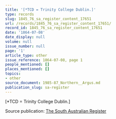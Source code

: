 ```yaml
---
title: '[*TCD = Trinity College Dublin.]'
type: records
slug: 1845_76_sa_register_content_17651
url: /records/1845_76_sa_register_content_17651/
record_id: 1845_76_sa_register_content_17651
date: '1864-07-08'
date_display: null
volume: null
issue_number: null
page: '1'
article_type: other
issue_reference: 1864-07-08, page 1
people_mentioned: []
places_mentioned: []
topics:
- other
source_document: 1985-87_Northern__Argus.md
publication_slug: sa-register
---
```


[*TCD = Trinity College Dublin.]

Source publication: [The South Australian Register](/publications/sa-register/)
